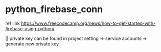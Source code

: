# python_firebase_conn


ref link https://www.freecodecamp.org/news/how-to-get-started-with-firebase-using-python/



 || private key can be found in project setting -> service accounts -> generate new private key
